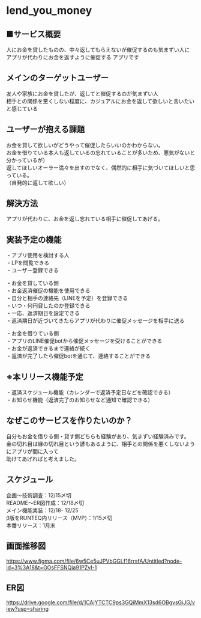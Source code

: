 # lend_you_money

## ■サービス概要
人にお金を貸したものの、中々返してもらえないが催促するのも気まずい人に
アプリが代わりにお金を返すように催促する
アプリです


## メインのターゲットユーザー<br>
友人や家族にお金を貸したが、返してと催促するのが気まずい人<br>
相手との関係を悪くしない程度に、カジュアルにお金を返して欲しいと言いたいと感じている<br>

## ユーザーが抱える課題<br>
お金を貸して欲しいがどうやって催促したらいいのかわからない。<br>
お金を借りている本人も返しているの忘れていることが多いため、悪気がないと分かっているが）<br>
返してほしいオーラー満々を出すのでなく、偶然的に相手に気づいてほしいと思っている。<br>（自発的に返して欲しい）

## 解決方法<br>
アプリが代わりに、お金を返し忘れている相手に催促してあげる。

## 実装予定の機能<br>
  ・アプリ使用を検討する人<br>
      ・LPを閲覧できる<br>
      ・ユーザー登録できる<br>

  ・お金を貸している側<br>
      ・お金返済催促の機能を使用できる<br>
      ・自分と相手の連絡先（LINEを予定）を登録できる<br>
      ・いつ・何円貸したのか登録できる<br>
      ・一応、返済期日を設定できる<br>
      ・返済期日が近づいてきたらアプリが代わりに催促メッセージを相手に送る<br>

  ・お金を借りている側<br>
      ・アプリのLINE催促botから催促メッセージを受けることができる<br>
      ・お金が返済できるまで連絡が続く<br>
      ・返済が完了したら催促botを通じて、連絡することができる<br>

## ※本リリース機能予定
・返済スケジュール機能（カレンダーで返済予定日などを確認できる）<br>
・お知らせ機能（返済完了のお知らせなど通知で確認できる）<br>


## なぜこのサービスを作りたいのか？
自分もお金を借りる側・貸す側どちらも経験があり、気まずい経験済みです。<br>
金の切れ目は縁の切れ目という諺もあるように、相手との関係を悪くしないようにアプリが間に入って<br>
助けてあげればと考えました。

## スケジュール

企画〜技術調査：12/15〆切<br>
README〜ER図作成：12/18〆切<br>
メイン機能実装：12/18- 12/25<br>
β版をRUNTEQ内リリース（MVP）：1/15〆切<br>
本番リリース：1月末

## 画面推移図
https://www.figma.com/file/6w5Ce5uJPVbGGLf16rrsfA/Untitled?node-id=3%3A18&t=GOsFFSNQja91PZyI-1

## ER図
https://drive.google.com/file/d/1CAjYTCTC9ps3GQiMmX13sd6OBgvsGiJG/view?usp=sharing
